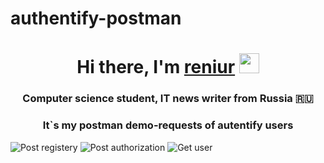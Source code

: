 # authentify-postman
<h1 align="center">Hi there, I'm <a href="https://github.com/taindw000w" target="_blank">reniur</a> 
<img src="https://github.com/blackcater/blackcater/raw/main/images/Hi.gif" height="32"/></h1>
<h3 align="center">Computer science student, IT news writer from Russia 🇷🇺</h3>
<h3 align="center">It`s my postman demo-requests of autentify users</h3>

![Post registery](https://user-images.githubusercontent.com/62297326/177305819-968bfebb-c13f-404b-ba15-730c6bae720a.png)
![Post authorization](https://user-images.githubusercontent.com/62297326/177305827-2c670b30-81fb-4d67-af4d-999ec5314d13.png)
![Get user](https://user-images.githubusercontent.com/62297326/177305830-b33c3726-235e-4baf-828c-c206cf887198.png)
